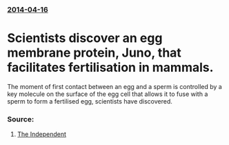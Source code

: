 ### [2014-04-16](/news/2014/04/16/index.md)

# Scientists discover an egg membrane protein, Juno, that facilitates fertilisation in mammals. 

The moment of first contact between an egg and a sperm is controlled by a key molecule on the surface of the egg cell that allows it to fuse with a sperm to form a fertilised egg, scientists have discovered.


### Source:

1. [The Independent](http://www.independent.co.uk/news/science/the-moment-of-conception-scientists-isolate-protein-that-governs-first-contact-between-egg-and-sperm-9265346.html)
